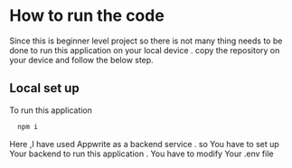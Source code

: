 # How to run the code

Since this is beginner level project so there is not many thing needs to be done to run this application on your local device .
copy the repository on your device and follow the below step.

## Local set up

To run this application

```bash
  npm i
```

Here ,I have used Appwrite as a backend service . so You have to set up Your backend to run this application . You have to modify Your .env file
